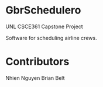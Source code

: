 # GbrSchedulero
UNL CSCE361 Capstone Project

Software for scheduling airline crews.

# Contributors
Nhien Nguyen
Brian Belt
